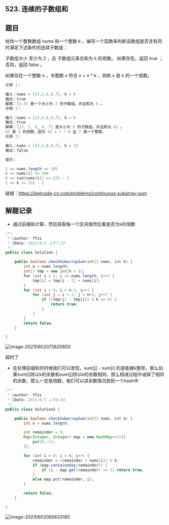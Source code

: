 ## 523. 连续的子数组和

## 题目

给你一个整数数组 nums 和一个整数 k ，编写一个函数来判断该数组是否含有同时满足下述条件的连续子数组：

子数组大小 至少为 2 ，且
子数组元素总和为 k 的倍数。
如果存在，返回 true ；否则，返回 false 。

如果存在一个整数 n ，令整数 x 符合 x = n * k ，则称 x 是 k 的一个倍数。

```java
示例 1：

输入：nums = [23,2,4,6,7], k = 6
输出：true
解释：[2,4] 是一个大小为 2 的子数组，并且和为 6 。
示例 2：

输入：nums = [23,2,6,4,7], k = 6
输出：true
解释：[23, 2, 6, 4, 7] 是大小为 5 的子数组，并且和为 42 。 
42 是 6 的倍数，因为 42 = 7 * 6 且 7 是一个整数。
示例 3：

输入：nums = [23,2,6,4,7], k = 13
输出：false
```

```java
提示：

1 <= nums.length <= 105
0 <= nums[i] <= 109
0 <= sum(nums[i]) <= 231 - 1
1 <= k <= 231 - 1
```


链接：https://leetcode-cn.com/problems/continuous-subarray-sum

## 解题记录

+ 通过前缀和计算，然后获取每一个区间值然后看是否为k的倍数



```java
/**
 * @author: ffzs
 * @Date: 2021/6/2 上午7:32
 */
public class Solution {

    public boolean checkSubarraySum(int[] nums, int k) {
        int n = nums.length;
        int[] tmp = new int[n + 1];
        for (int i = 1; i <= nums.length; i++) {
            tmp[i] = tmp[i - 1] + nums[i];
        }
        for (int i = 0; i < n-1; i++) {
            for (int j = i + 2; j < n+1; j++) {
                if ((tmp[j] - tmp[i]) % k == 0) {
                    return true;
                }
            }
        }
        return false;
    }

}
```

![image-20210602075820600](https://gitee.com/ffzs/picture_go/raw/master/img/image-20210602075820600.png)

超时了



+ 在处理前缀和的时候我们可以发现，sum[j] - sum[i] 的差能被k整除，那么如果sum[i]除以k的余数和sum[j]除以k的余数相同，那么相减过程中减掉了相同的余数，那么一定是倍数，我们可以讲余数情况放到一个hash中



```java
/**
 * @author: ffzs
 * @Date: 2021/6/2 上午8:01
 */
public class Solution2 {

    public boolean checkSubarraySum(int[] nums, int k) {
        int n = nums.length;

        int remainder = 0;
        Map<Integer, Integer> map = new HashMap<>(){{
            put(0,-1);
        }};

        for (int i = 0; i < n; i++) {
            remainder = (remainder + nums[i]) % k;
            if (map.containsKey(remainder)) {
                if (i - map.get(remainder) >= 2) return true;
            }
            else map.put(remainder, i);
        }

        return false;
    }

}
```

![image-20210602080633185](https://gitee.com/ffzs/picture_go/raw/master/img/image-20210602080633185.png)